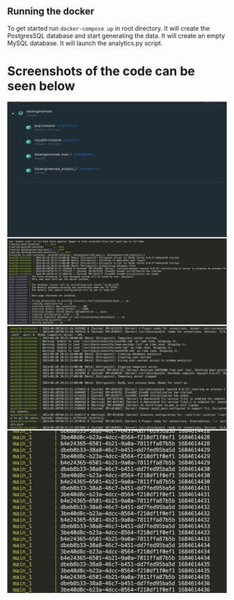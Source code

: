 ## Running the docker

To get started run ``` docker-compose up ``` in root directory.
It will create the PostgresSQL database and start generating the data.
It will create an empty MySQL database.
It will launch the analytics.py script. 

<!-- Your task will be to write the ETL script inside the analytics/analytics.py file. -->

# Screenshots of the code can be seen below

![Docker Running successfully](1.png)
![Initialisation of containers](2.png)
![Initialisation of containers](3.png)
![main.py file generating data](4.png)